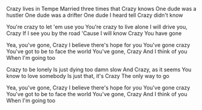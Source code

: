 Crazy lives in Tempe
Married three times that Crazy knows
One dude was a hustler
One dude was a drifter
One dude I heard tell
Crazy didn't know

You're crazy to let 'em use you
You're crazy to live alone
I will drive you, Crazy
If I see you by the road
'Cause I will know Crazy
You have gone

Yea, you've gone, Crazy
I believe there's hope for you
You've gone crazy
You've got to be to face the world
You've gone, Crazy
And I think of you
When I'm going too

Crazy to be lonely
Is just dying too damn slow
And Crazy, as it seems
You know to love somebody
Is just that, it's Crazy
The only way to go

Yea, you've gone, Crazy
I believe there's hope for you
You've gone crazy
You've got to be to face the world
You've gone, Crazy
And I think of you
When I'm going too
